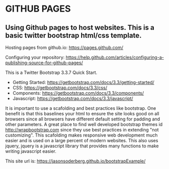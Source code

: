 GITHUB PAGES
=======

## Using Github pages to host websites.  This is a basic twitter bootstrap html/css template.

Hosting pages from github.io: https://pages.github.com/

Configuring your repository: https://help.github.com/articles/configuring-a-publishing-source-for-github-pages/

This is a Twitter Bootstrap 3.3.7 Quick Start.  

* Getting Started:  https://getbootstrap.com/docs/3.3/getting-started/ 
* CSS:              https://getbootstrap.com/docs/3.3/css/
* Components:       https://getbootstrap.com/docs/3.3/components/
* Javascript:       https://getbootstrap.com/docs/3.3/javascript/

It is important to use a scafolding and best practices like bootstrap.  One benefit is that this baselines your html to ensure the 
site looks good on all browsers since all browsers have different default setting for padding and other parameters. A great place
to find well developed bootstrap themes id http://wrapbootstrap.com since they use best practices in extending "not customizing". 
This scafolding makes responsive web development much easier and is used on a large percent of modern websites. This also uses 
jquery, jquery is a javascript library that provides many functions to make writing javascript easier.

This site url is: https://jasonsoderberg.github.io/bootstrapExample/
